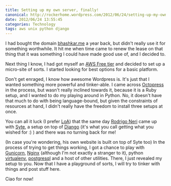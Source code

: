 ```yaml
---
title: Setting up my own server, finally!
canonical: http://rockerhome.wordpress.com/2012/06/24/setting-up-my-own-server-finally/
date: 2012/06/24 13:55:45
categories: Technology
tags: aws unix python django
---
```

I had bought the domain [bhashkar.me](http://bhashkar.me) a year back, but didn't really use it for something worthwhile. It hit me when time came to renew the lease on that thing that it was something I could have made good use of, and I decided to.<span class="more"></span>

Next thing I know, I had got myself an [AWS Free tier](http://aws.amazon.com/free/) and decided to set up a micro-site of sorts. I started looking for best options for a basic platform.

Don't get enraged, I know how awesome Wordpress is. It's just that I wanted something more powerful and tinker-able. I came across [Octopress](http://octopress.org) in the process, but wasn't really inclined towards it, because it is a Ruby setup, and I wanted to do my playing around in Python. No, it doesn't have that much to do with being language-bound, but given the constraints of resources at hand, I didn't really have the freedom to install three setups at once.

You can all it luck (I prefer [LoA](http://en.wikipedia.org/wiki/Law_of_attraction)) that the same day [Rodrigo Neri](http://rigoneri.com/) came up with [Syte](http://rigoneri.github.com/syte/), a setup on top of [Django](http://djangoproject.com) (it's what you call getting what you wished for :) ) and there was no turning back for me!

(In case you're wondering, his own website is built on top of Syte too) In the process of trying to get things working, I got a chance to play with [Gunicorn](http://gunicorn.org), [Nginx](http://nginx.org/) (although I'm not exactly a stranger to it), python [virtualenv](http://pypi.python.org/pypi/virtualenv), [postgresql](http://www.postgresql.org/) and a host of other utilities. There, I just revealed my setup to you. Now that I have a playground of sorts, I will try to tinker with things and post stuff here.

Ciao for now!